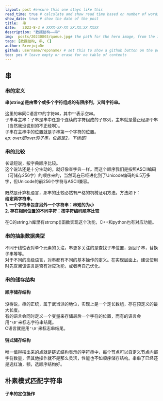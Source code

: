 ```yaml
---
layout: post #ensure this one stays like this
read_time: true # calculate and show read time based on number of words
show_date: true # show the date of the post
title:  串
date:   2023-8-3 # XXXX-XX-XX XX:XX:XX XXXX
description: "数据结构——串"
img:  posts/20230803/queue.jpg# the path for the hero image, from the image folder (if the image is directly on the image folder, just the filename is needed)
tags: [数据结构, 串, C]
author: BreejojoDe
github: username/reponame/ # set this to show a github button on the post
toc: yes # leave empty or erase for no table of contents
---
```


## 串

### 串的定义
**串(string)是由零个或多个字符组成的有限序列，又叫字符串。**  
<br>
这里的串同C语言中的字符串，其中`""`表示空串。  
子串与主串：子串是串中任意个连续的字符组成的子序列，主串就是最正经那个串（当然我没说别的不正经啊）。  
子串在主串中的位置就是子串第一个字符的位置。  
*ep: over是lover的子串，位置是2，下标是1*  

### 串的比较
长话短说，按字典顺序比较。  
这个说法还是十分生动的，就好像查字典一样。而这个顺序我们是按照ASCII编码（可储存256字）的顺序来的，当然现在已经进化到了Unicode编码的6.5万多字，但Unicode的前256个字符与ASCII兼容。  
<br>
既然是计算机语言，那串的比较必然有严格的机械证明方法。方法如下：  
**给定两字符串，**  
**1. 一个字符串包含另外一个字符串：串短的为小**  
**2. 存在相同位置的不同字符：按字符编码顺序比较**  
<br>
在C的string.h库里有strcmp()函数实现这个功能，C++和python也有对应功能。

### 串的抽象数据类型
不同于线性表对单个元素的关注，串更多关注的是查找子串位置，返回子串，替换子串等等。  
对于不同的高级语言，对串都有不同的基本操作的定义。在实现层面上，建议使用时先查阅该语言是否有对应功能，或者再自己优化。

### 串的储存结构
#### 顺序储存结构
没得说，串的正统，属于武当派的地位，实现上是一个定长数组，存在预定义的最大长度。  
有的语言会同时定义一个变量来存储最后一个字符的位置，而有的语言会用`'\0'`来标志字符串结尾。  
C语言就是用`'\0'`来标志串结尾。  

#### 链式储存结构
唯一值得摆出来的点就是链式结构表示的字符串中，每个节点可以自定义节点内部字符数量，但其他操作就不是那么灵活，性能也不如顺序储存结构。串串了已经还是选红油，额，选顺序结构好。

## 朴素模式匹配字符串
**子串的定位操作**